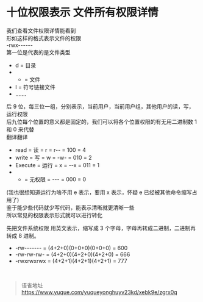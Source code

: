 # 十位权限表示 文件所有权限详情
我们查看文件权限详情能看到  
形如这样的格式表示文件的权限  
-rwx------  
第一位是代表的是文件类型

- d = 目录
- - = 文件
- l = 符号链接文件
- .......

后 9 位，每三位一组，分别表示，当前用户，当前用户组，其他用户的读，写，运行权限  
后九位每个位置的意义都是固定的，我们可以将各个位置权限的有无用二进制数 1 和 0 来代替  
翻译翻译

- read = 读 = r = r-- = 100 = 4
- write = 写 = w = -w- = 010 = 2
- Execute = 运行 = x = --x = 011 = 1
- - = 无权限 = --- = 000 = 0

(我也很想知道运行为啥不用 e 表示，要用 x 表示，怀疑 e 已经被其他命令缩写占用了)  
鉴于能少些代码就少写代码，能表示清晰就更清晰一些  
所以常见的权限表示形式就可以进行转化

先把文件系统权限 用英文表示，缩写成 3 个字母，字母再转成二进制，二进制再转成 8 进制。

- -rw------- = (4+2+0)(0+0+0)(0+0+0) = 600
- -rw-rw-rw- = (4+2+0)(4+2+0)(4+2+0) = 666
- -rwxrwxrwx = (4+2+1)(4+2+1)(4+2+1) = 777

<br>
  
> 语雀地址 https://www.yuque.com/yuqueyonghuyv23kd/xebk9e/zgrx0q
